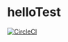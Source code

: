 # helloTest
[![CircleCI](https://circleci.com/gh/bonduu01/helloTest.svg?style=svg)](https://circleci.com/gh/bonduu01/helloTest)